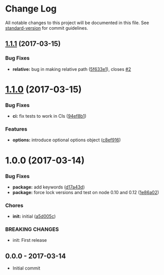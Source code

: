 # Change Log

All notable changes to this project will be documented in this file. See [standard-version](https://github.com/conventional-changelog/standard-version) for commit guidelines.

<a name="1.1.1"></a>
## [1.1.1](https://github.com/tunnckocore/find-callsite/compare/v1.1.0...v1.1.1) (2017-03-15)


### Bug Fixes

* **relative:** bug in making relative path ([5f633e1](https://github.com/tunnckocore/find-callsite/commit/5f633e1)), closes [#2](https://github.com/tunnckocore/find-callsite/issues/2)



<a name="1.1.0"></a>
# [1.1.0](https://github.com/tunnckocore/find-callsite/compare/v1.0.0...v1.1.0) (2017-03-15)


### Bug Fixes

* **ci:** fix tests to work in CIs ([94ef8b1](https://github.com/tunnckocore/find-callsite/commit/94ef8b1))


### Features

* **options:** introduce optional options object ([c8ef916](https://github.com/tunnckocore/find-callsite/commit/c8ef916))



<a name="1.0.0"></a>
# 1.0.0 (2017-03-14)


### Bug Fixes

* **package:** add keywords ([d17a43d](https://github.com/tunnckocore/find-callsite/commit/d17a43d))
* **package:** force lock versions and test on node 0.10 and 0.12 ([1e86a02](https://github.com/tunnckocore/find-callsite/commit/1e86a02))


### Chores

* **init:** initial ([a5d005c](https://github.com/tunnckocore/find-callsite/commit/a5d005c))


### BREAKING CHANGES

* init: First release





## 0.0.0 - 2017-03-14
- Initial commit